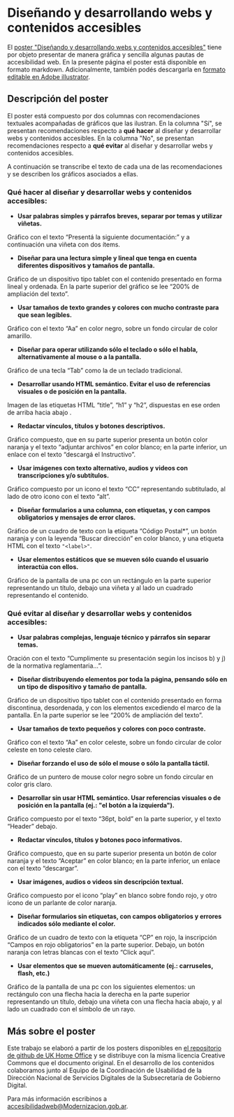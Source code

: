 # Diseñando y desarrollando webs y contenidos accesibles

El [poster "Diseñando y desarrollando webs y contenidos accesibles"](https://github.com/argob/accesibilidad-web/blob/master/docs/disenando_desarollando_webs_contenido_accesible.pdf) tiene por objeto presentar de manera gráfica y sencilla algunas pautas de accesibilidad web. 
En la presente página el poster está disponible en formato markdown. Adicionalmente, también podés descargarla en [formato editable en Adobe illustrator](https://github.com/argob/accesibilidad-web/blob/master/docs/disenando_desarollando_webs_contenido_accesible.ai).

## Descripción del poster

El poster está compuesto por dos columnas con recomendaciones textuales acompañadas de gráficos que las ilustran. 
En la columna "Sí", se presentan recomendaciones respecto a **qué hacer** al diseñar y desarrollar webs y contenidos accesibles. En la columna "No", se presentan recomendaciones respecto a **qué evitar** al diseñar y desarrollar webs y contenidos accesibles.

A continuación se transcribe el texto de cada una de las recomendaciones y se describen los gráficos asociados a ellas.

### Qué hacer al diseñar y desarrollar webs y contenidos accesibles:

* **Usar palabras simples y párrafos breves, separar por temas y utilizar viñetas.**

Gráfico con el texto “Presentá la siguiente documentación:” y a continuación una viñeta con dos ítems.

* **Diseñar para una lectura simple y lineal que tenga en cuenta diferentes dispositivos y tamaños de pantalla.**

Gráfico de un dispositivo tipo tablet con el contenido presentado en forma lineal y ordenada.  En la parte superior del gráfico se lee “200% de ampliación del texto”.

* **Usar tamaños de texto grandes y colores con mucho contraste para que sean legibles.**

Gráfico con el texto “Aa” en color negro, sobre un fondo circular de color amarillo.

* **Diseñar para operar utilizando sólo el teclado o sólo el habla, alternativamente al mouse o a la pantalla.**

Gráfico de una tecla “Tab” como la de un teclado tradicional.

* **Desarrollar usando HTML semántico. Evitar el uso de referencias visuales o de posición en la pantalla.**

Imagen de las etiquetas HTML “title”, “h1” y “h2”, dispuestas en ese orden de arriba hacia abajo .

* **Redactar vínculos, títulos y botones descriptivos.**

Gráfico compuesto, que en su parte superior presenta un botón color naranja y el texto “adjuntar archivos” en color blanco; en la parte inferior, un enlace con el texto “descargá el Instructivo”.

* **Usar imágenes con texto alternativo, audios y videos con transcripciones y/o subtítulos.**

Gráfico compuesto por un icono el texto “CC” representando subtitulado, al lado de otro icono con el texto “alt”.

* **Diseñar formularios a una columna, con etiquetas, y con campos obligatorios
y mensajes de error claros.**

Gráfico de un cuadro de texto con la etiqueta “Código Postal*”, un botón naranja y con la leyenda “Buscar dirección” en color blanco, y una etiqueta HTML con el texto `"<label>"`.

* **Usar elementos estáticos que se mueven sólo cuando el usuario interactúa con ellos.**

Gráfico de la pantalla de una pc con un rectángulo en la parte superior representando un título, debajo una viñeta y al lado un cuadrado representando el contenido.

### Qué evitar al diseñar y desarrollar webs y contenidos accesibles:

* **Usar palabras complejas, lenguaje técnico y párrafos sin separar temas.**

Oración con el texto “Cumplimente su presentación según los incisos b) y j) de la normativa reglamentaria…”.

* **Diseñar distribuyendo elementos por toda la página, pensando sólo en un tipo de dispositivo y tamaño de pantalla.**

Gráfico de un dispositivo tipo tablet con el contenido presentado en forma discontinua, desordenada, y con los elementos excediendo el marco de la pantalla. En la parte superior se lee “200% de ampliación del texto”.

* **Usar tamaños de texto pequeños y colores con poco contraste.**

Gráfico con el texto “Aa” en color celeste, sobre un fondo circular de color celeste en tono celeste claro.

* **Diseñar forzando el uso de sólo el mouse o sólo la pantalla táctil.**

Gráfico de un puntero de mouse color negro sobre un fondo circular en color gris claro. 

* **Desarrollar sin usar HTML semántico. Usar referencias visuales o de posición en la pantalla (ej.: "el botón a la izquierda").**

Gráfico compuesto por el texto “36pt, bold” en la parte superior, y el texto “Header” debajo. 

* **Redactar vínculos, títulos y botones poco informativos.**

Gráfico compuesto, que en su parte superior presenta un botón de color naranja y el texto “Aceptar” en color blanco; en la parte inferior, un enlace con el texto “descargar”.
 

* **Usar imágenes, audios o videos sin descripción textual.**

Gráfico compuesto por el icono “play” en blanco sobre fondo rojo, y otro icono de un parlante de color naranja.

* **Diseñar formularios sin etiquetas, con campos obligatorios y errores indicados sólo mediante el color.**

Gráfico de un cuadro de texto con la etiqueta “CP” en rojo, la inscripción “Campos en rojo obligatorios” en la parte superior. Debajo, un botón naranja con letras blancas con el texto “Click aquí”.

* **Usar elementos que se mueven automáticamente (ej.: carruseles, flash, etc.)**

Gráfico de la pantalla de una pc con los siguientes elementos: un rectángulo con una flecha hacia la derecha en la parte superior representando un título, debajo una viñeta con una flecha hacia abajo, y al lado un cuadrado con el símbolo de un rayo.

## Más sobre el poster

Este trabajo se elaboró a partir de los posters disponibles en [el repositorio de github de UK Home Office](http://github.com/UKHomeOffice/posters/tree/master/accessibility) y se distribuye con la misma licencia Creative Commons que el documento original. En el desarrollo de los contenidos colaboramos junto al Equipo de la Coordinación de Usabilidad de la Dirección Nacional de Servicios Digitales de la Subsecretaría de Gobierno Digital.

Para más información escribinos a accesibilidadweb@Modernizacion.gob.ar.